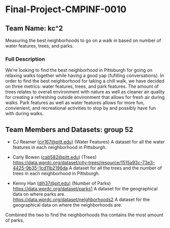 # Final-Project-CMPINF-0010
## Team Name: kc^2
Measuring the best neighborhoods to go on a walk in based on number of water features, trees, and parks.

### Full Description 
We're looking to find the best neighborhood in Pittsburgh for going on relaxing walks together while having a good yap (fufilling conversations). In order to find the best neighborhood for taking a chill walk, we have decided on three metrics: water features, trees, and park features. The amount of trees relates to overall environment with nature as well as cleaner air quality for creating a refreshing outside environment that allows for fresh air during walks. Park features as well as water features allows for more fun, convienient, and recreational activities to stop by and possibly have fun with during walks.

## Team Members and Datasets: group 52
- CJ Reamer (cjr167@pitt.edu) (Water Features)
A dataset for all the water features in each neighborhood in Pittsburgh.
- Carly Bowen (cab582@pitt.edu) (Trees)
https://data.wprdc.org/dataset/city-trees/resource/1515a93c-73e3-4425-9b35-1cd11b2196da
A dataset for all the trees and the number of trees in each neighborhood in Pittsburgh.

- Kenny Han (dih37@pit.edu) (Number of Parks)
https://data.wprdc.org/dataset/parks1
A dataset for the geographical data on where parks are.
https://data.wprdc.org/dataset/neighborhoods2
A dataset for the geographical data on where the neighborhoods are.

Combined the two to find the neighborhoods tha contains the most amount of parks.



